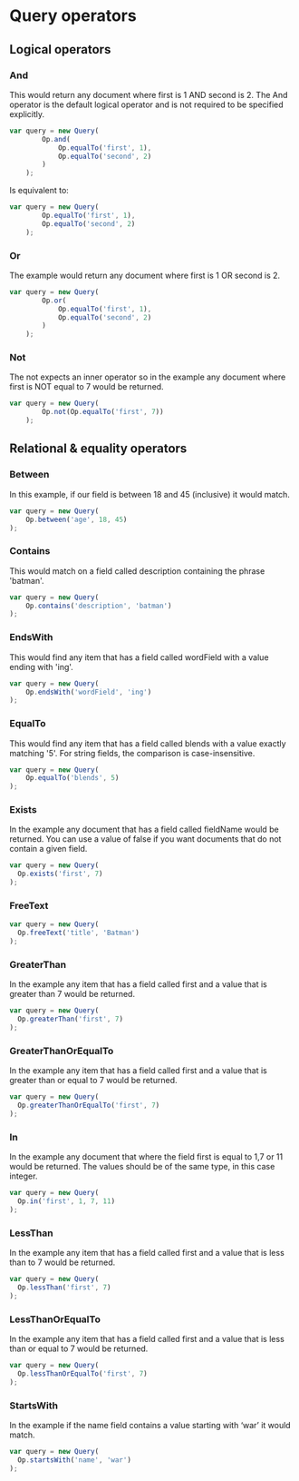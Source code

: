 # Query operators

## Logical operators

### And
This would return any document where first is 1 AND second is 2. The And operator is the default logical operator and is not required to be specified explicitly.

```js
var query = new Query(
        Op.and(
            Op.equalTo('first', 1),
            Op.equalTo('second', 2)
        )
    );
```

Is equivalent to:
```js
var query = new Query(
        Op.equalTo('first', 1),
        Op.equalTo('second', 2)
    );
```


### Or
The example would return any document where first is 1 OR second is 2.
```js
var query = new Query(
        Op.or(
            Op.equalTo('first', 1),
            Op.equalTo('second', 2)
        )
    );
```

### Not
The not expects an inner operator so in the example any document where first is NOT equal to 7 would be returned.
```js
var query = new Query(
        Op.not(Op.equalTo('first', 7))
    );
```

## Relational & equality operators

### Between
In this example, if our field is between 18 and 45 (inclusive) it would match.
```js
var query = new Query(
    Op.between('age', 18, 45)
);
```

### Contains
This would match on a field called description containing the phrase 'batman'.
```js
var query = new Query(
    Op.contains('description', 'batman')
);
```

### EndsWith
This would find any item that has a field called wordField with a value ending with 'ing'.
```js
var query = new Query(
    Op.endsWith('wordField', 'ing')
);
```

### EqualTo
This would find any item that has a field called blends with a value exactly matching '5'. For string fields, the comparison is case-insensitive.
```js
var query = new Query(
    Op.equalTo('blends', 5)
);
```

### Exists
In the example any document that has a field called fieldName would be returned. You can use a value of false if you want documents that do not contain a given field.

```js
var query = new Query(
  Op.exists('first', 7)
);
```

### FreeText
```js
var query = new Query(
  Op.freeText('title', 'Batman')
);
```

### GreaterThan
In the example any item that has a field called first and a value that is greater than 7 would be returned.

```js
var query = new Query(
  Op.greaterThan('first', 7)
);
```

### GreaterThanOrEqualTo
In the example any item that has a field called first and a value that is greater than or equal to 7 would be returned.

```js
var query = new Query(
  Op.greaterThanOrEqualTo('first', 7)
);
```

### In
In the example any document that where the field first is equal to 1,7 or 11 would be returned. The values should be of the same type, in this case integer.

```js
var query = new Query(
  Op.in('first', 1, 7, 11)
);
```

### LessThan
In the example any item that has a field called first and a value that is less than to 7 would be returned.
```js
var query = new Query(
  Op.lessThan('first', 7)
);
```

### LessThanOrEqualTo
In the example any item that has a field called first and a value that is less than or equal to 7 would be returned.
```js
var query = new Query(
  Op.lessThanOrEqualTo('first', 7)
);
```

### StartsWith
In the example if the name field contains a value starting with ‘war’ it would match.
```js
var query = new Query(
  Op.startsWith('name', 'war')
);
```
